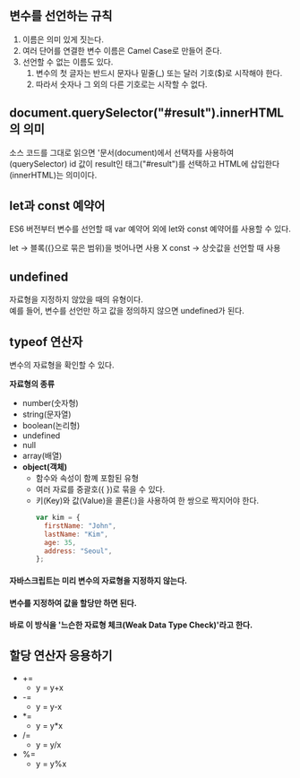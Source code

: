 ## 변수를 선언하는 규칙

1. 이름은 의미 있게 짓는다.
2. 여러 단어를 연결한 변수 이름은 Camel Case로 만들어 준다.
3. 선언할 수 없는 이름도 있다.
   1. 변수의 첫 글자는 반드시 문자나 밑줄(\_) 또는 달러 기호($)로 시작해야 한다.
   2. 따라서 숫자나 그 외의 다른 기호로는 시작할 수 없다.

## document.querySelector("#result").innerHTML의 의미

소스 코드를 그대로 읽으면 '문서(document)에서 선택자를 사용하여(querySelector) id 값이 result인 태그("#result")를 선택하고 HTML에 삽입한다(innerHTML)는 의미이다.

## let과 const 예약어

ES6 버전부터 변수를 선언할 때 var 예약어 외에 let와 const 예약어를 사용할 수 있다.

let -> 블록({}으로 묶은 범위)을 벗어나면 사용 X
const -> 상숫값을 선언할 때 사용

## undefined

자료형을 지정하지 않았을 때의 유형이다. <br>
예를 들어, 변수를 선언만 하고 값을 정의하지 않으면 undefined가 된다.

## typeof 연산자

변수의 자료형을 확인할 수 있다. <br>

**자료형의 종류**<br>

- number(숫자형)
- string(문자열)
- boolean(논리형)
- undefined
- null
- array(배열)
- **object(객체)**
  - 함수와 속성이 함꼐 포함된 유형
  - 여러 자료를 중괄호({ })로 묶을 수 있다.
  - 키(Key)와 값(Value)을 콜론(:)을 사용하여 한 쌍으로 짝지어야 한다.
    ```javascript
    var kim = {
      firstName: "John",
      lastName: "Kim",
      age: 35,
      address: "Seoul",
    };
    ```

#### 자바스크립트는 미리 변수의 자료형을 지정하지 않는다.

#### 변수를 지정하여 값을 할당만 하면 된다.

#### 바로 이 방식을 '느슨한 자료형 체크(Weak Data Type Check)'라고 한다.

## 할당 연산자 응용하기

- +=
  - y = y+x
- -=
  - y = y-x
- \*=
  - y = y\*x
- /=
  - y = y/x
- %=
  - y = y%x

